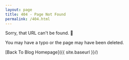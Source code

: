 ```yaml
---
layout: page
title: 404 - Page Not Found
permalink: /404.html
---
```


Sorry, that URL can't be found. 🤔

You may have a typo or the page may have been deleted.

[Back To Blog Homepage]({{ site.baseurl }}/)
